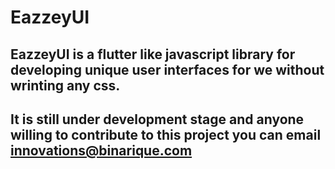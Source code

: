 # EazzeyUI

## EazzeyUI is a flutter like javascript library for developing unique user interfaces  for we without wrinting any css.
## It is still under development stage and anyone willing to contribute to this project you can email innovations@binarique.com
